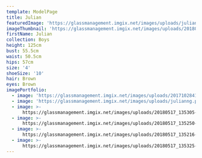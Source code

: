 ```yaml
---
template: ModelPage
title: Julian
featuredImage: 'https://glassmanagement.imgix.net/images/uploads/julianbanner129863.jpg'
imageThumbnail: 'https://glassmanagement.imgix.net/images/uploads/20180517_135233-1440x1457.png'
firstName: Julian
collection: Boys
height: 125cm
bust: 55.5cm
waist: 50.5cm
hips: 57cm
size: '4'
shoeSize: '10'
hair: Brown
eyes: Brown
imagePortfolio:
  - image: 'https://glassmanagement.imgix.net/images/uploads/201710284188.jpg'
  - image: 'https://glassmanagement.imgix.net/images/uploads/julianng.png'
  - image: >-
      https://glassmanagement.imgix.net/images/uploads/20180517_135305-3072x3795.png
  - image: >-
      https://glassmanagement.imgix.net/images/uploads/20180517_135250-3072x3165.png
  - image: >-
      https://glassmanagement.imgix.net/images/uploads/20180517_135216-3072x3118.png
  - image: >-
      https://glassmanagement.imgix.net/images/uploads/20180517_135325-3072x3289.png
---
```


